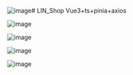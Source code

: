 ![image](https://github.com/lwf123456789/Vue3-Ts-pinia-axios-/assets/113299736/79dc00eb-ca49-408a-acee-c48984245165)# LIN_Shop
 Vue3+ts+pinia+axios
 
![image](https://github.com/lwf123456789/Vue3-Ts-pinia-axios-/assets/113299736/c6af258d-bc99-4b2f-bf5c-8354bf6400f0)

![image](https://github.com/lwf123456789/Vue3-Ts-pinia-axios-/assets/113299736/6d66ecb7-bc16-42ff-89e5-10063afbfeb0)

![image](https://github.com/lwf123456789/Vue3-Ts-pinia-axios-/assets/113299736/da7366ae-76e7-4eed-8408-39591e1cb71d)

![image](https://github.com/lwf123456789/Vue3-Ts-pinia-axios-/assets/113299736/760fa365-fcb7-4e7b-b820-efddcad28828)

